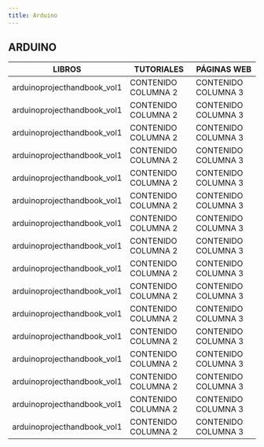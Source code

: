 ```yaml
---
title: Arduino
---
```

## ARDUINO

| LIBROS | TUTORIALES | PÁGINAS WEB |
| ----- | ---- | ---- |
| arduinoprojecthandbook_vol1    | CONTENIDO COLUMNA 2    | CONTENIDO COLUMNA 3   |
| arduinoprojecthandbook_vol1    | CONTENIDO COLUMNA 2    | CONTENIDO COLUMNA 3   |
| arduinoprojecthandbook_vol1    | CONTENIDO COLUMNA 2    | CONTENIDO COLUMNA 3   |
| arduinoprojecthandbook_vol1    | CONTENIDO COLUMNA 2    | CONTENIDO COLUMNA 3   |
| arduinoprojecthandbook_vol1    | CONTENIDO COLUMNA 2    | CONTENIDO COLUMNA 3   |
| arduinoprojecthandbook_vol1    | CONTENIDO COLUMNA 2    | CONTENIDO COLUMNA 3   |
| arduinoprojecthandbook_vol1    | CONTENIDO COLUMNA 2    | CONTENIDO COLUMNA 3   |
| arduinoprojecthandbook_vol1    | CONTENIDO COLUMNA 2    | CONTENIDO COLUMNA 3   |
| arduinoprojecthandbook_vol1    | CONTENIDO COLUMNA 2    | CONTENIDO COLUMNA 3   |
| arduinoprojecthandbook_vol1    | CONTENIDO COLUMNA 2    | CONTENIDO COLUMNA 3   |
| arduinoprojecthandbook_vol1    | CONTENIDO COLUMNA 2    | CONTENIDO COLUMNA 3   |
| arduinoprojecthandbook_vol1    | CONTENIDO COLUMNA 2    | CONTENIDO COLUMNA 3   |
| arduinoprojecthandbook_vol1    | CONTENIDO COLUMNA 2    | CONTENIDO COLUMNA 3   |
| arduinoprojecthandbook_vol1    | CONTENIDO COLUMNA 2    | CONTENIDO COLUMNA 3   |
| arduinoprojecthandbook_vol1    | CONTENIDO COLUMNA 2    | CONTENIDO COLUMNA 3   |
| arduinoprojecthandbook_vol1    | CONTENIDO COLUMNA 2    | CONTENIDO COLUMNA 3   |
